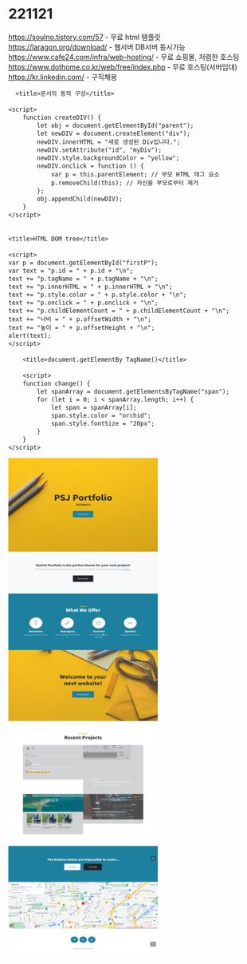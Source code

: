 # 221121
https://soulno.tistory.com/57                     - 무료 html 탬플릿
https://laragon.org/download/                   -  웹서버 DB서버 동시가능
https://www.cafe24.com/infra/web-hosting/ - 무료 쇼핑몰, 저렴한 호스팅
https://www.dothome.co.kr/web/free/index.php - 무료 호스팅(서버임대)
https://kr.linkedin.com/                             - 구직채용

      <title>문서의 동적 구성</title>

    <script>
        function createDIV() {
            let obj = document.getElementById("parent");
            let newDIV = document.createElement("div");
            newDIV.innerHTML = "새로 생성된 Div입니다.";
            newDIV.setAttribute("id", "myDiv");
            newDIV.style.backgroundColor = "yellow";
            newDIV.onclick = function () {
                var p = this.parentElement; // 부모 HTML 태그 요소
                p.removeChild(this); // 자신을 부모로부터 제거
            };
            obj.appendChild(newDIV);
        }
    </script>


    <title>HTML DOM tree</title>
    
	<script>
	var p = document.getElementById("firstP");
	var text = "p.id = " + p.id + "\n";
	text += "p.tagName = " + p.tagName + "\n";
	text += "p.innerHTML = " + p.innerHTML + "\n";
	text += "p.style.color = " + p.style.color + "\n";
	text += "p.onclick = " + p.onclick + "\n";
	text += "p.childElementCount = " + p.childElementCount + "\n";
	text += "너비 = " + p.offsetWidth + "\n";
	text += "높이 = " + p.offsetHeight + "\n";
	alert(text);
	</script>

        <title>document.getElementBy TagName()</title>
	
        <script>
        function change() {
            let spanArray = document.getElementsByTagName("span");
            for (let i = 0; i < spanArray.length; i++) {
                let span = spanArray[i];
                span.style.color = "orchid";
                span.style.fontSize = "20px";
            }
        }
    </script>
<img src="웹 캡처_25-11-2022_144944_.jpeg" width="300" height="1000">
